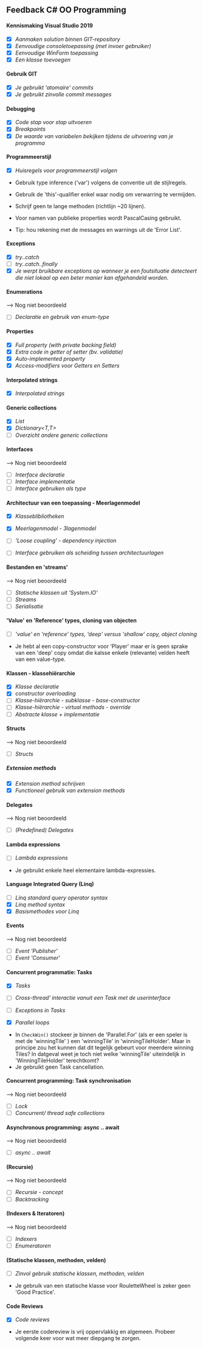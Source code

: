 
## Feedback C# OO Programming


#### Kennismaking Visual Studio 2019


- [x] *Aanmaken solution binnen GIT-repository*
- [x] *Eenvoudige consoletoepassing (met invoer gebruiker)*
- [x] *Eenvoudige WinForm toepassing*
- [x] *Een klasse toevoegen*

#### Gebruik GIT

- [x] *Je gebruikt 'atomaire' commits*
- [x] *Je gebruikt zinvolle commit messages*

#### Debugging

- [x] *Code stap voor stap uitvoeren*
- [x] *Breakpoints*
- [x] *De waarde van variabelen bekijken tijdens de uitvoering van je programma*

#### Programmeerstijl

- [x] *Huisregels voor programmeerstijl volgen*

* Gebruik type inference ('var') volgens de conventie uit de stijlregels.
* Gebruik de 'this'-qualifier enkel waar nodig om verwarring te vermijden.
* Schrijf geen te lange methoden (richtlijn ~20 lijnen).
* Voor namen van publieke properties wordt PascalCasing gebruikt.
  
* Tip: hou rekening met de messages en warnings uit de 'Error List'.


#### Exceptions

- [x] *try..catch*
- [ ] *try..catch..finally*
- [x] *Je werpt bruikbare exceptions op wanneer je een foutsituatie detecteert die niet lokaal op een beter manier kan afgehandeld worden.*

#### Enumerations

--> Nog niet beoordeeld

- [ ] *Declaratie en gebruik van enum-type*
 
#### Properties

- [x] *Full property (with private backing field)*
- [x] *Extra code in getter of setter (bv. validatie)*
- [x] *Auto-implemented property*
- [x] *Access-modifiers voor Getters en Setters*

#### Interpolated strings

- [x] *Interpolated strings*

#### Generic collections

- [x] *List<T>*
- [x] *Dictionary<T,T>*
- [ ] *Overzicht andere generic collections*

#### Interfaces

--> Nog niet beoordeeld

- [ ] *Interface declaratie*
- [ ] *Interface implementatie*
- [ ] *Interface gebruiken als type*

#### Architectuur van een toepassing - Meerlagenmodel

- [x] *Klasseblibliotheken*
- [x] *Meerlagenmodel - 3lagenmodel*
- [ ] *'Loose coupling' - dependency injection*
- [ ] *Interface gebruiken als scheiding tussen architectuurlagen*



#### Bestanden en 'streams'

--> Nog niet beoordeeld

- [ ] *Statische klassen uit 'System.IO'*
- [ ] *Streams*
- [ ] *Serialisatie*

#### 'Value' en 'Reference' types, cloning van objecten

- [ ] *'value' en 'reference' types, 'deep' versus 'shallow' copy, object cloning*

* Je hebt al een copy-constructor voor 'Player' maar er is geen sprake van een 'deep' copy omdat die kalsse enkele (relevante) velden heeft van een value-type.

#### Klassen - klassehiërarchie

- [x] *Klasse declaratie*
- [x] *constructor overloading*
- [ ] *Klasse-hiërarchie - subklasse - base-constructor*
- [ ] *Klasse-hiërarchie - virtual methods - override*
- [ ] *Abstracte klasse + implementatie*

#### Structs

--> Nog niet beoordeeld

- [ ] *Structs*

##### Extension methods

- [x] *Extension method schrijven*
- [x] *Functioneel gebruik van extension methods*

#### Delegates

--> Nog niet beoordeeld

- [ ] *(Predefined) Delegates*

#### Lambda expressions

- [ ] *Lambda expressions*

* Je gebruikt enkele heel elementaire lambda-expressies.

#### Language Integrated Query (Linq)

- [ ] *Linq standard query operator syntax*
- [x] *Linq method syntax*
- [x] *Basismethodes voor Linq*

#### Events

--> Nog niet beoordeeld

- [ ] *Event 'Publisher'*
- [ ] *Event 'Consumer'*

#### Concurrent programmatie: Tasks

- [x] *Tasks*
- [ ] *Cross-thread' interactie vanuit een Task met de userinterface*
- [ ] *Exceptions in Tasks*
- [x] *Parallel loops*
 

* In `CheckWin()` stockeer je binnen de 'Parallel.For' (als er een speler is met de 'winningTile' ) een 'winningTile' in 'winningTileHolder'. Maar in principe zou het kunnen dat dit tegelijk gebeurt voor meerdere winning Tiles? In datgeval weet je toch niet welke 'winningTile' uiteindelijk in 'WinningTileHolder' terechtkomt?
* Je gebruikt geen Task cancellation.

#### Concurrent programming: Task synchronisation

--> Nog niet beoordeeld

- [ ] *Lock*
- [ ] *Concurrent/ thread safe collections*

#### Asynchronous programming: async .. await

--> Nog niet beoordeeld

- [ ] *async .. await*

#### (Recursie)

--> Nog niet beoordeeld

- [ ] *Recursie - concept*
- [ ] *Backtracking*

#### (Indexers & Iteratoren)
 
--> Nog niet beoordeeld

- [ ] *Indexers*
- [ ] *Enumeratoren*

#### (Statische klassen, methoden, velden)

- [ ] *Zinvol gebruik statische klassen, methoden, velden*

* Je gebruik van een statische klasse voor RouletteWheel is zeker geen 'Good Practice'.

#### Code Reviews

- [x] *Code reviews*

* Je eerste codereview is vrij oppervlakkig en algemeen. Probeer volgende keer voor wat meer diepgang te zorgen.
